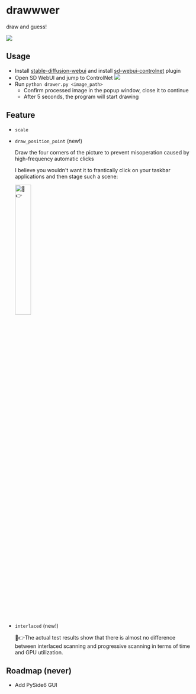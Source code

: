 # drawwwer
 draw and guess!

![](https://s2.loli.net/2023/08/26/CxskTmuZpXzgqUF.png)

## Usage

- Install [stable-diffusion-webui](https://github.com/AUTOMATIC1111/stable-diffusion-webui) and install [sd-webui-controlnet](https://github.com/Mikubill/sd-webui-controlnet) plugin
- Open SD WebUI and jump to ControlNet
  ![](https://s2.loli.net/2023/08/26/ju2QpcPCobIgtlL.png)
- Run `python drawer.py <image_path>`
  - Confirm processed image in the popup window, close it to continue
  - After 5 seconds, the program will start drawing 

## Feature

- `scale`
- `draw_position_point` (new!)

  Draw the four corners of the picture to prevent misoperation caused by high-frequency automatic clicks

  I believe you wouldn't want it to frantically click on your taskbar applications and then stage such a scene:

  <img src="https://s2.loli.net/2023/08/27/qsk2YL19ZmuSbrP.jpg" alt="🤣👉" width="30%">
- `interlaced` (new!)

  🤣👉The actual test results show that there is almost no difference between interlaced scanning and progressive scanning in terms of time and GPU utilization.

## Roadmap (never)

- Add PySide6 GUI